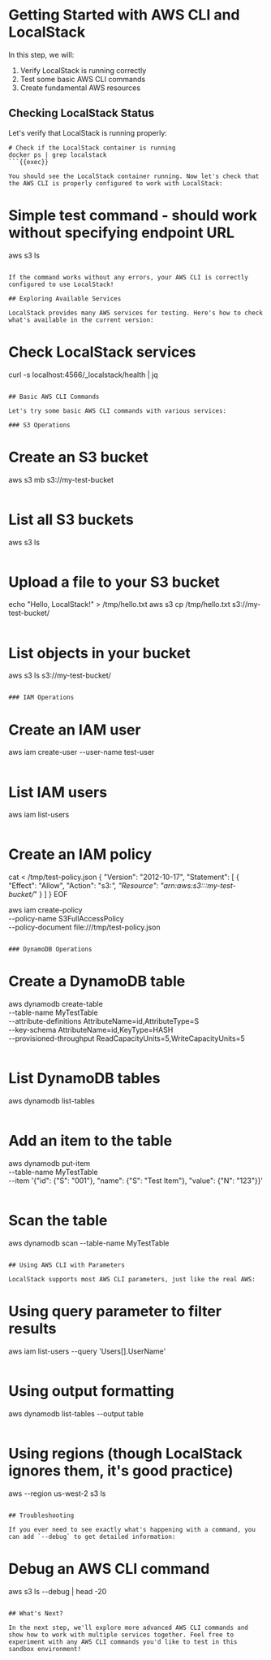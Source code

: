 # Getting Started with AWS CLI and LocalStack

In this step, we will:
1. Verify LocalStack is running correctly
2. Test some basic AWS CLI commands
3. Create fundamental AWS resources

## Checking LocalStack Status

Let's verify that LocalStack is running properly:

```
# Check if the LocalStack container is running
docker ps | grep localstack
```{{exec}}

You should see the LocalStack container running. Now let's check that the AWS CLI is properly configured to work with LocalStack:

```
# Simple test command - should work without specifying endpoint URL
aws s3 ls
```{{exec}}

If the command works without any errors, your AWS CLI is correctly configured to use LocalStack!

## Exploring Available Services

LocalStack provides many AWS services for testing. Here's how to check what's available in the current version:

```
# Check LocalStack services
curl -s localhost:4566/_localstack/health | jq
```{{exec}}

## Basic AWS CLI Commands

Let's try some basic AWS CLI commands with various services:

### S3 Operations

```
# Create an S3 bucket
aws s3 mb s3://my-test-bucket
```{{exec}}

```
# List all S3 buckets
aws s3 ls
```{{exec}}

```
# Upload a file to your S3 bucket
echo "Hello, LocalStack!" > /tmp/hello.txt
aws s3 cp /tmp/hello.txt s3://my-test-bucket/
```{{exec}}

```
# List objects in your bucket
aws s3 ls s3://my-test-bucket/
```{{exec}}

### IAM Operations

```
# Create an IAM user
aws iam create-user --user-name test-user
```{{exec}}

```
# List IAM users
aws iam list-users
```{{exec}}

```
# Create an IAM policy
cat <<EOF > /tmp/test-policy.json
{
  "Version": "2012-10-17",
  "Statement": [
    {
      "Effect": "Allow",
      "Action": "s3:*",
      "Resource": "arn:aws:s3:::my-test-bucket/*"
    }
  ]
}
EOF

aws iam create-policy \
  --policy-name S3FullAccessPolicy \
  --policy-document file:///tmp/test-policy.json
```{{exec}}

### DynamoDB Operations

```
# Create a DynamoDB table
aws dynamodb create-table \
  --table-name MyTestTable \
  --attribute-definitions AttributeName=id,AttributeType=S \
  --key-schema AttributeName=id,KeyType=HASH \
  --provisioned-throughput ReadCapacityUnits=5,WriteCapacityUnits=5
```{{exec}}

```
# List DynamoDB tables
aws dynamodb list-tables
```{{exec}}

```
# Add an item to the table
aws dynamodb put-item \
  --table-name MyTestTable \
  --item '{"id": {"S": "001"}, "name": {"S": "Test Item"}, "value": {"N": "123"}}'
```{{exec}}

```
# Scan the table
aws dynamodb scan --table-name MyTestTable
```{{exec}}

## Using AWS CLI with Parameters

LocalStack supports most AWS CLI parameters, just like the real AWS:

```
# Using query parameter to filter results
aws iam list-users --query 'Users[].UserName'
```{{exec}}

```
# Using output formatting
aws dynamodb list-tables --output table
```{{exec}}

```
# Using regions (though LocalStack ignores them, it's good practice)
aws --region us-west-2 s3 ls
```{{exec}}

## Troubleshooting

If you ever need to see exactly what's happening with a command, you can add `--debug` to get detailed information:

```
# Debug an AWS CLI command
aws s3 ls --debug | head -20
```{{exec}}

## What's Next?

In the next step, we'll explore more advanced AWS CLI commands and show how to work with multiple services together. Feel free to experiment with any AWS CLI commands you'd like to test in this sandbox environment!